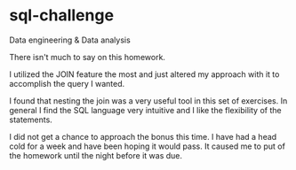 # sql-challenge
Data engineering &amp; Data analysis

There isn't much to say on this homework.  

I utilized the JOIN feature the most and just altered my approach with it to accomplish the query I wanted.

I found that nesting the join was a very useful tool in this set of exercises.  In general I find the SQL 
language very intuitive and I like the flexibility of the statements.  

I did not get a chance to approach the bonus this time.  I have had a head cold for a week and have been hoping 
it would pass.  It caused me to put of the homework until the night before it was due.  